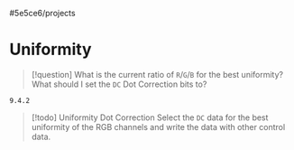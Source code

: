 #5e5ce6/projects 

# Uniformity

> [!question]
> What is the current ratio of `R`/`G`/`B` for the best uniformity?
> What should I set the `DC` Dot Correction bits to?

`9.4.2`

> [!todo] Uniformity Dot Correction
> Select the `DC` data for the best uniformity of the RGB channels and write the data with other control data.